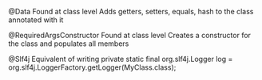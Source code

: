 
@Data
    Found at class level
    Adds getters, setters, equals, hash to the class annotated with it

@RequiredArgsConstructor
    Found at class level
    Creates a constructor for the class and populates all members


@Slf4j
    Equivalent of writing
    private static final org.slf4j.Logger log = org.slf4j.LoggerFactory.getLogger(MyClass.class);

